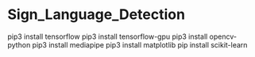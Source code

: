 # Sign_Language_Detection
pip3 install tensorflow
pip3 install tensorflow-gpu
pip3 install opencv-python
pip3 install mediapipe
pip3 install matplotlib
pip install scikit-learn